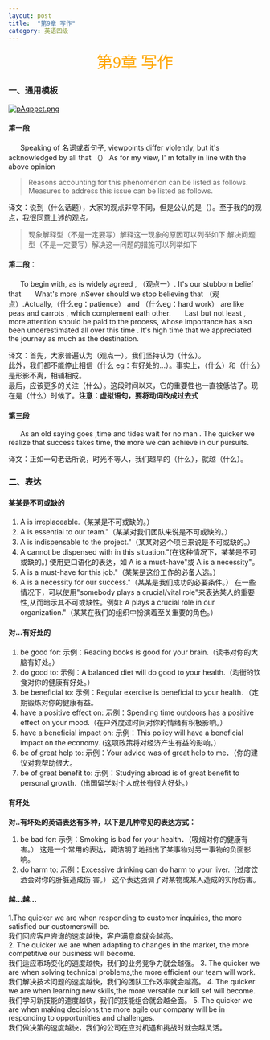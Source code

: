 ```yaml
---
layout: post
title:  "第9章 写作"
category: 英语四级
---
```


<center><font face = "楷体" color = orange size = 6>第9章 写作</font></center>

### 一、通用模板

[![pAqppct.png](https://s21.ax1x.com/2024/12/13/pAqppct.png)](https://imgse.com/i/pAqppct)

#### 第一段
&nbsp;&nbsp;&nbsp;&nbsp;&nbsp;&nbsp;Speaking of 名词或者句子, viewpoints differ violently, but it's acknowledged by all that （）.As for my view, I' m totally in line with the above opinion   
>Reasons accounting for this phenomenon can be listed as follows.  
>Measures to address this issue can be listed as follows.

译文：说到（什么话题），大家的观点非常不同，但是公认的是（）。至于我的的观点，我很同意上述的观点。
>现象解释型（不是一定要写）解释这一现象的原因可以列举如下
>解决问题型（不是一定要写）解决这一问题的措施可以列举如下

#### 第二段：
&nbsp;&nbsp;&nbsp;&nbsp;&nbsp;&nbsp;To begin with, as is widely agreed , （观点一）. It's our stubborn belief that
&nbsp;&nbsp;&nbsp;&nbsp;&nbsp;&nbsp;What's more ,nSever should we stop believing that （观点）.Actually,（什么eg：patience） and （什么eg：hard work） are like peas and carrots , which complement eath other.
&nbsp;&nbsp;&nbsp;&nbsp;&nbsp;&nbsp;Last but not least , more attention should be paid to the process, whose importance has also been underestimated all over this time . lt's high time that we appreciated the journey as much as the destination.

译文：首先，大家普遍认为（观点一）。我们坚持认为（什么）。  
此外，我们都不能停止相信（什么 eg：有好处的...）。事实上，（什么）和（什么）是形影不离，相辅相成。  
最后，应该更多的关注（什么）。这段时间以来，它的重要性也一直被低估了。现在是（什么）时候了。**注意：虚拟语句，要将动词改成过去式**

#### 第三段
&nbsp;&nbsp;&nbsp;&nbsp;&nbsp;&nbsp;As an old saying goes ,time and tides wait for no man . The quicker we realize that success takes time, the more we can achieve in our pursuits.

译文：正如一句老话所说，时光不等人，我们越早的（什么），就越（什么）。


### 二、表达
#### 某某是不可或缺的
1. A is irreplaceable.（某某是不可或缺的。）
2. A is essential to our team."（某某对我们团队来说是不可或缺的。）
3. A is indispensable to the project."（某某对这个项目来说是不可或缺的。）
4. A cannot be dispensed with in this situation."(在这种情况下，某某是不可或缺的。)
使用更口语化的表达，如 A is a must-have"或 A is a necessity"。
5. A is a must-have for this job."（某某是这份工作的必备人选。）
6. A is a necessity for our success."（某某是我们成功的必要条件。）
在一些情况下，可以使用"somebody plays a crucial/vital role"来表达某人的重要性,从而暗示其不可或缺性。例如:
A plays a crucial role in our organization."（某某在我们的组织中扮演着至关重要的角色。）

#### 对...有好处的
1. be good for:
示例：Reading books is good for your brain.（读书对你的大脑有好处。）
2. do good to:
示例：A balanced diet will do good to your health.（均衡的饮食对你的健康有好处。）
3. be beneficial to:
示例：Regular exercise is beneficial to your health．（定期锻炼对你的健康有益。
4. have a positive effect on:
示例：Spending time outdoors has a positive effect on your mood.（在户外度过时间对你的情绪有积极影响。）
5. have a beneficial impact on:
示例：This policy will have a beneficial impact on the economy. (这项政策将对经济产生有益的影响。)
6. be of great help to:
示例：Your advice was of great help to me．（你的建议对我帮助很大。
7. be of great benefit to:
示例：Studying abroad is of great benefit to personal growth.（出国留学对个人成长有很大好处。）

#### 有坏处
**对..有坏处的英语表达有多种，以下是几种常见的表达方式：**  
1. be bad for:
示例：Smoking is bad for your health．（吸烟对你的健康有害。）
这是一个常用的表达，简洁明了地指出了某事物对另一事物的负面影响。
2. do harm to:
示例：Excessive drinking can do harm to your liver.（过度饮酒会对你的肝脏造成伤
害。）
这个表达强调了对某物或某人造成的实际伤害。

#### 越...越...
1.The quicker we are when responding to customer inquiries, the more satisfied our customerswill be.   
我们回应客户咨询的速度越快，客户满意度就会越高。  
2. The quicker we are when adapting to changes in the market, the more competitive our business will become.  
我们适应市场变化的速度越快，我们的业务竞争力就会越强。
3. The quicker we are when solving technical problems,the more efficient our team will work.  
我们解决技术问题的速度越快，我们的团队工作效率就会越高。
4. The quicker we are when learning new skills,the more versatile our kill set will become.  
我们学习新技能的速度越快，我们的技能组合就会越全面。
5. The quicker we are when making decisions,the more agile our company will be in responding to opportunities and challenges.   
我们做决策的速度越快，我们的公司在应对机遇和挑战时就会越灵活。